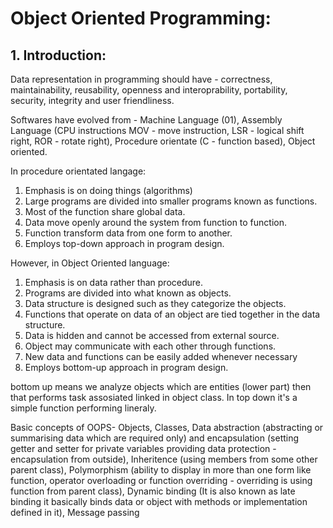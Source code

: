 # Object Oriented Programming:
## 1. Introduction:
Data representation in programming should have - correctness, maintainability, reusability, openness and interoprability, portability, security, integrity and user friendliness.

Softwares have evolved from - Machine Language (01), Assembly Language (CPU instructions MOV - move instruction, LSR - logical shift right, ROR - rotate right), Procedure orientate (C - function based), Object oriented.

In procedure orientated langage:
1) Emphasis is on doing things (algorithms)
2) Large programs are divided into smaller programs known as functions.
3) Most of the function share global data.
4) Data move openly around the system from function to function.
5) Function transform data from one form to another.
6) Employs top-down approach in program design.
   
However, in Object Oriented language:
1) Emphasis is on data rather than procedure.
2) Programs are divided into what known as objects.
3) Data structure is designed such as they categorize the objects.
4) Functions that operate on data of an object are tied together in the data structure.
5) Data is hidden and cannot be accessed from external source.
6) Object may communicate with each other through functions.
7) New data and functions can be easily added whenever necessary
8) Employs bottom-up approach in program design.

bottom up means we analyze objects which are entities (lower part) then that performs task assosiated linked in object class. In top down it's a simple function performing lineraly.

Basic concepts of OOPS- Objects, Classes, Data abstraction (abstracting or summarising data which are required only) and encapsulation (setting getter and setter for private variables providing data protection - encapsulation from outside), Inheritence (using members from some other parent class), Polymorphism (ability to display in more than one form like function, operator overloading or function overriding - overriding is using function from parent class), Dynamic binding (It is also known as late binding it basically binds data or object with methods or implementation defined in it), Message passing 
